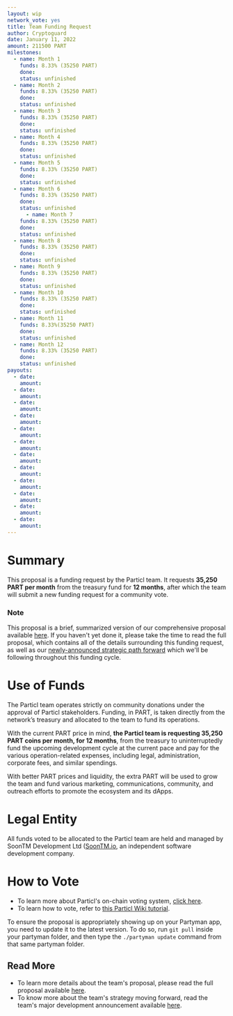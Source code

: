 ```yaml
---
layout: wip
network_vote: yes
title: Team Funding Request
author: Cryptoguard
date: January 11, 2022
amount: 211500 PART
milestones:
  - name: Month 1
    funds: 8.33% (35250 PART)
    done:
    status: unfinished
  - name: Month 2
    funds: 8.33% (35250 PART)
    done:
    status: unfinished
  - name: Month 3
    funds: 8.33% (35250 PART)
    done:
    status: unfinished
  - name: Month 4
    funds: 8.33% (35250 PART)
    done:
    status: unfinished
  - name: Month 5
    funds: 8.33% (35250 PART)
    done:
    status: unfinished
  - name: Month 6
    funds: 8.33% (35250 PART)
    done:
    status: unfinished
      - name: Month 7
    funds: 8.33% (35250 PART)
    done:
    status: unfinished
  - name: Month 8
    funds: 8.33% (35250 PART)
    done:
    status: unfinished
  - name: Month 9
    funds: 8.33% (35250 PART)
    done:
    status: unfinished
  - name: Month 10
    funds: 8.33% (35250 PART)
    done:
    status: unfinished
  - name: Month 11
    funds: 8.33%(35250 PART)
    done:
    status: unfinished
  - name: Month 12
    funds: 8.33% (35250 PART)
    done:
    status: unfinished
payouts:
  - date:
    amount:
  - date:
    amount:
  - date:
    amount:
  - date:
    amount:
  - date:
    amount:
  - date:
    amount:
  - date:
    amount:
  - date:
    amount:
  - date:
    amount:
  - date:
    amount:
  - date:
    amount:
  - date:
    amount:
---
```


# Summary

This proposal is a funding request by the Particl team. It requests **35,250 PART per month** from the treasury fund for **12 months**, after which the team will submit a new funding request for a community vote.

### Note

This proposal is a brief, summarized version of our comprehensive proposal available [here](https://particl.news/particl-team-funding-request-3/). If you haven't yet done it, please take the time to read the full proposal, which contains all of the details surrounding this funding request, as well as our [newly-announced strategic path forward](https://particl.news/particls-next-evolutionary-leap-forward/) which we'll be following throughout this funding cycle.

# Use of Funds

The Particl team operates strictly on community donations under the approval of Particl stakeholders. Funding, in PART, is taken directly from the network’s treasury and allocated to the team to fund its operations. 

With the current PART price in mind, **the Particl team is requesting 35,250 PART coins per month, for 12 months**, from the treasury to uninterruptedly fund the upcoming development cycle at the current pace and pay for the various operation-related expenses, including legal, administration, corporate fees, and similar spendings. 

With better PART prices and liquidity, the extra PART will be used to grow the team and fund various marketing, communications, community, and outreach efforts to promote the ecosystem and its dApps.

# Legal Entity

All funds voted to be allocated to the Particl team are held and managed by SoonTM Development Ltd ([SoonTM.io](https://soontm.io), an independent software development company.

# How to Vote

* To learn more about Particl's on-chain voting system, [click here](https://academy.particl.io/en/latest/in-depth/indepth_voting.html#).
* To learn how to vote, refer to [this Particl Wiki tutorial](https://particl.wiki/tutorial/staking/how-to-vote/).

To ensure the proposal is appropriately showing up on your Partyman app, you need to update it to the latest version. To do so, run `git pull` inside your partyman folder, and then type the `./partyman update` command from that same partyman folder.

## Read More

* To learn more details about the team's proposal, please read the full proposal available [here](https://particl.news/particl-team-funding-request-3/).
* To know more about the team's strategy moving forward, read the team's major development announcement available [here](https://particl.news/particls-next-evolutionary-leap-forward/).
